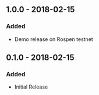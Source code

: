 ## 1.0.0 - 2018-02-15
### Added
- Demo release on Rospen testnet

## 0.1.0 - 2018-02-15
### Added
- Initial Release
